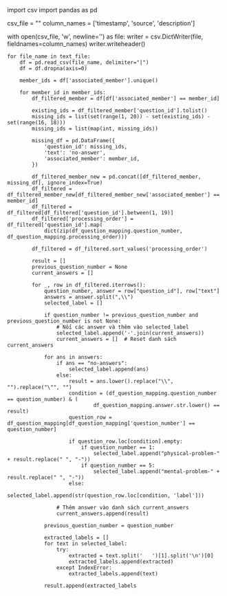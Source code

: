import csv
import pandas as pd

csv_file = ""
column_names = ['timestamp', 'source', 'description']

with open(csv_file, 'w', newline='') as file:
    writer = csv.DictWriter(file, fieldnames=column_names)
    writer.writeheader()

    for file_name in text_file:
        df = pd.read_csv(file_name, delimiter="|")
        df = df.dropna(axis=0)

        member_ids = df['associated_member'].unique()

        for member_id in member_ids:
            df_filtered_member = df[df['associated_member'] == member_id]

            existing_ids = df_filtered_member['question_id'].tolist()
            missing_ids = list(set(range(1, 20)) - set(existing_ids) - set(range(16, 18)))
            missing_ids = list(map(int, missing_ids))

            missing_df = pd.DataFrame({
                'question_id': missing_ids,
                'text': 'no-answer',
                'associated_member': member_id,
            })

            df_filtered_member_new = pd.concat([df_filtered_member, missing_df], ignore_index=True)
            df_filtered = df_filtered_member_new[df_filtered_member_new['associated_member'] == member_id]
            df_filtered = df_filtered[df_filtered['question_id'].between(1, 19)]
            df_filtered['processing_order'] = df_filtered['question_id'].map(
                dict(zip(df_question_mapping.question_number, df_question_mapping.processing_order)))

            df_filtered = df_filtered.sort_values('processing_order')

            result = []
            previous_question_number = None
            current_answers = []

            for _, row in df_filtered.iterrows():
                question_number, answer = row["question_id"], row["text"]
                answers = answer.split(",\\")
                selected_label = []

                if question_number != previous_question_number and previous_question_number is not None:
                    # Nối các answer và thêm vào selected_label
                    selected_label.append('-'.join(current_answers))
                    current_answers = []  # Reset danh sách current_answers

                for ans in answers:
                    if ans == "no-answers":
                        selected_label.append(ans)
                    else:
                        result = ans.lower().replace("\\", "").replace("\"", "")
                        condition = (df_question_mapping.question_number == question_number) & (
                                df_question_mapping.answer.str.lower() == result)
                        question_row = df_question_mapping[df_question_mapping['question_number'] == question_number]

                        if question_row.loc[condition].empty:
                            if question_number == 1:
                                selected_label.append("physical-problem-" + result.replace(" ", "-"))
                            if question_number == 5:
                                selected_label.append("mental-problem-" + result.replace(" ", "-"))
                        else:
                            selected_label.append(str(question_row.loc[condition, 'label']))

                    # Thêm answer vào danh sách current_answers
                    current_answers.append(result)

                previous_question_number = question_number

                extracted_labels = []
                for text in selected_label:
                    try:
                        extracted = text.split('   ')[1].split('\n')[0]
                        extracted_labels.append(extracted)
                    except IndexError:
                        extracted_labels.append(text)

                result.append(extracted_labels
